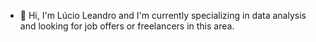 - 👋 Hi, I'm Lúcio Leandro and I'm currently specializing in data analysis and looking for job offers or freelancers in this area.
